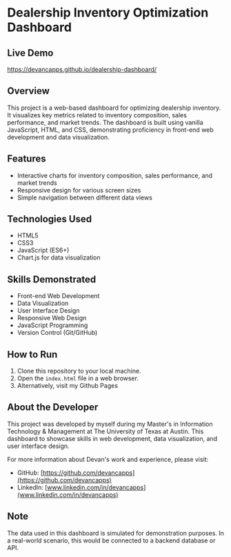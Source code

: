 # Dealership Inventory Optimization Dashboard

## Live Demo
https://devancapps.github.io/dealership-dashboard/

## Overview
This project is a web-based dashboard for optimizing dealership inventory. It visualizes key metrics related to inventory composition, sales performance, and market trends. The dashboard is built using vanilla JavaScript, HTML, and CSS, demonstrating proficiency in front-end web development and data visualization.

## Features
- Interactive charts for inventory composition, sales performance, and market trends
- Responsive design for various screen sizes
- Simple navigation between different data views

## Technologies Used
- HTML5
- CSS3
- JavaScript (ES6+)
- Chart.js for data visualization

## Skills Demonstrated
- Front-end Web Development
- Data Visualization
- User Interface Design
- Responsive Web Design
- JavaScript Programming
- Version Control (Git/GitHub)

## How to Run
1. Clone this repository to your local machine.
2. Open the `index.html` file in a web browser.
3. Alternatively, visit my Github Pages

## About the Developer
This project was developed by myself during my Master's in Information Technology & Management at The University of Texas at Austin. This dashboard to showcase skills in web development, data visualization, and user interface design.

For more information about Devan's work and experience, please visit:
- GitHub: [https://github.com/devancapps](https://github.com/devancapps)
- LinkedIn: [www.linkedin.com/in/devancapps](www.linkedin.com/in/devancapps)

## Note
The data used in this dashboard is simulated for demonstration purposes. In a real-world scenario, this would be connected to a backend database or API.